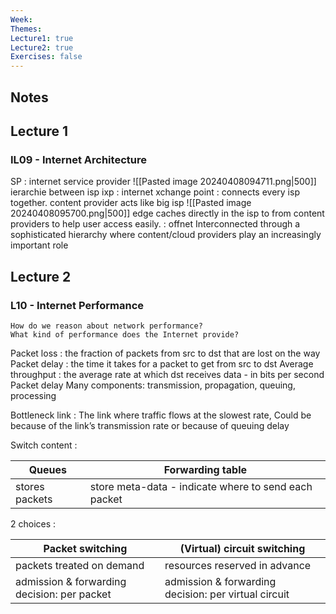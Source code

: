 ```yaml
---
Week: 
Themes: 
Lecture1: true
Lecture2: true
Exercises: false
---
```


  

## Notes

  

## Lecture 1
### IL09 - Internet Architecture
SP : internet service provider 
![[Pasted image 20240408094711.png|500]] 
ierarchie between isp 
ixp : internet xchange point :  connects every isp together. 
content provider acts like big isp
![[Pasted image 20240408095700.png|500]]
edge caches directly in the isp to from content providers to help user access easily. : offnet
Interconnected through a sophisticated hierarchy where content/cloud providers play an increasingly important role

## Lecture 2

### L10 - Internet Performance
	How do we reason about network performance? 
	What kind of performance does the Internet provide?
Packet loss : the fraction of packets from src to dst that are lost on the way
Packet delay : the time it takes for a packet to get from src to dst
Average throughput : the average rate at which dst receives data - in bits per second
Packet delay
Many components: transmission, propagation, queuing, processing

Bottleneck link : The link where traffic flows at the slowest rate, Could be because of the link’s transmission rate or because of queuing delay


Switch content : 

| Queues         | Forwarding table                                     |
| -------------- | ---------------------------------------------------- |
| stores packets | store meta-data - indicate where to send each packet |

2 choices : 

| Packet switching                            | (Virtual) circuit switching                          |
| ------------------------------------------- | ---------------------------------------------------- |
| packets treated on demand                   | resources reserved in advance                        |
| admission & forwarding decision: per packet | admission & forwarding decision: per virtual circuit |
